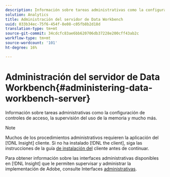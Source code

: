 ```yaml
---
description: Información sobre tareas administrativas como la configuración de controles de acceso, la supervisión del uso de la memoria y mucho más.
solution: Analytics
title: Administración del servidor de Data Workbench
uuid: 033b34ec-75f6-454f-8e08-c05fb8b2d18d
translation-type: tm+mt
source-git-commit: 34cdcfc83ae6bb620706db37228e200cff43ab2c
workflow-type: tm+mt
source-wordcount: '101'
ht-degree: 16%

---
```



# Administración del servidor de Data Workbench{#administering-data-workbench-server}

Información sobre tareas administrativas como la configuración de controles de acceso, la supervisión del uso de la memoria y mucho más.

>[!NOTE]
>
>Muchos de los procedimientos administrativos requieren la aplicación del [!DNL Insight] cliente. Si no ha instalado [!DNL the client], siga las instrucciones de la guía [de instalación del](https://docs.adobe.com/content/help/es-ES/data-workbench/using/install/c-data-workbench-client-install.html) cliente antes de continuar.

Para obtener información sobre las interfaces administrativas disponibles en [!DNL Insight] que le permiten supervisar y administrar la implementación de Adobe, consulte Interfaces [administrativas](https://docs.adobe.com/content/help/en/data-workbench/using/client/t-open-ins.html#Administrative_Interfaces).
